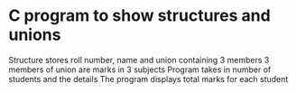 # C program to show structures and unions
Structure stores roll number, name and union containing 3 members
3 members of union are marks in 3 subjects
Program takes in number of students and the details
The program displays total marks for each student
